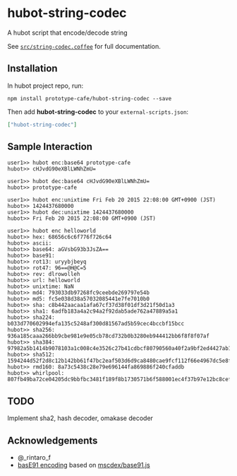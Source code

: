 # hubot-string-codec

A hubot script that encode/decode string

See [`src/string-codec.coffee`](src/string-codec.coffee) for full documentation.

## Installation

In hubot project repo, run:

`npm install prototype-cafe/hubot-string-codec --save`

Then add **hubot-string-codec** to your `external-scripts.json`:

```json
["hubot-string-codec"]
```

## Sample Interaction

```
user1>> hubot enc:base64 prototype-cafe
hubot>> cHJvdG90eXBlLWNhZmU=

user1>> hubot dec:base64 cHJvdG90eXBlLWNhZmU=
hubot>> prototype-cafe

user1>> hubot enc:unixtime Fri Feb 20 2015 22:08:00 GMT+0900 (JST)
hubot>> 1424437680000
user1>> hubot dec:unixtime 1424437680000
hubot>> Fri Feb 20 2015 22:08:00 GMT+0900 (JST)

user1>> hubot enc helloworld
hubot>> hex: 68656c6c6f776f726c64
hubot>> ascii:
hubot>> base64: aGVsbG93b3JsZA==
hubot>> base91:
hubot>> rot13: uryybjbeyq
hubot>> rot47: 96==@H@C=5
hubot>> rev: dlrowolleh
hubot>> url: helloworld
hubot>> unixtime: NaN
hubot>> md4: 793033db97268fc9ceebde269797e54b
hubot>> md5: fc5e038d38a57032085441e7fe7010b0
hubot>> sha: c8b442aacaa1afa67cf37d38f01df3d21f50d1a3
hubot>> sha1: 6adfb183a4a2c94a2f92dab5ade762a47889a5a1
hubot>> sha224: b033d770602994efa135c5248af300d81567ad5b59cec4bccbf15bcc
hubot>> sha256: 936a185caaa266bb9cbe981e9e05cb78cd732b0b3280eb944412bb6f8f8f07af
hubot>> sha384: 97982a5b1414b9078103a1c008c4e3526c27b41cdbcf80790560a40f2a9bf2ed4427ab1428789915ed4b3dc07c454bd9
hubot>> sha512: 1594244d52f2d8c12b142bb61f47bc2eaf503d6d9ca8480cae9fcf112f66e4967dc5e8fa98285e36db8af1b8ffa8b84cb15e0fbcf836c3deb803c13f37659a60
hubot>> rmd160: 8a73c5438c28e79e696144fa869886f240cfaddb
hubot>> whirlpool: 807fb49ba72ce04205dc9bbfbc3481f189f8b1730571b6f588001ec4f37b97e12bc8cefd03598dace3c1118221bf3af78a8f5958c0f59c848af9bc8a6034ea7e
```

## TODO

Implement sha2, hash decoder, omakase decoder

## Acknowledgements

- @_rintaro_f
- [basE91 encoding](http://base91.sourceforge.net/) based on [mscdex/base91.js](https://github.com/mscdex/base91.js)
